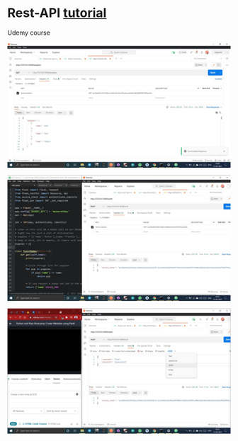 # Rest-API [tutorial](https://programminghistorian.org/en/lessons/creating-apis-with-python-and-flask)
Udemy course

![1](https://github.com/imvickykumar999/Rest-API/blob/main/Tutorial/02-REST-API-Authorization/puppies.jpg)

![2](https://github.com/imvickykumar999/Rest-API/blob/main/Tutorial/02-REST-API-Authorization/header.jpg)

![3](https://github.com/imvickykumar999/Rest-API/blob/main/Tutorial/02-REST-API-Authorization/body.jpg)
